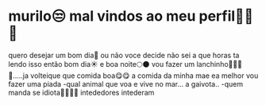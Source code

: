 # murilo😒 mal vindos ao meu perfil🤣😂🎁
quero desejar um bom dia🙌 ou não voce decide
não sei a que horas ta lendo isso então bom dia☀️ e boa noite🌕🌑
vou fazer um lanchinho🍖🥩🍧🍩.....ja volteique que comida boa😋😋
a comida da minha mae ea melhor
vou fazer uma piada 
-qual animal que voa e vive no mar...
a gaivota..
-quem manda se idiota👊👊👊🎆
intededores intederam

